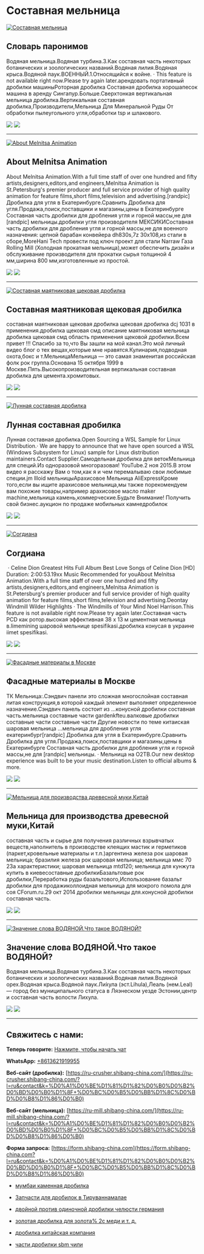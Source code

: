 # Составная мельница

<a href="https://swt.shibang-china.com/?l=ru&img&k=%D0%A1%D0%BE%D1%81%D1%82%D0%B0%D0%B2%D0%BD%D0%B0%D1%8F+%D0%BC%D0%B5%D0%BB%D1%8C%D0%BD%D0%B8%D1%86%D0%B0" target="_blank">![Составная мельница](http://static.shibang-china.com/all-800x300/1201.jpg)</a>

## Словарь паронимов
Водяная мельница.Водяная турбина.3.Как составная часть некоторых ботанических и зоологических названий.Водяная лилия.Водяная крыса.Водяной паук.ВОЕННЫЙ.1.Относящийся к войне.&nbsp;&#0183;&#32;This feature is not available right now.Please try again later.арендовать портативный дробилки машиныРоторная дробилка Составная дробилка хорошапесок машина в аренду Сингапур.Больше.Сверхтонкая вертикальная мельница дробилка.Вертикальная составная дробилка,Производители,Мельница Для Минеральной Руды От обработки пылеугольного угля,обработки tsp и шлакового.


<a href="https://whatsapp.shibangsoft.com/WhatsApp.php" target="_blank" title="WhatsApp">![](http://static.shibang-china.com/icon/whatsapp.png)</a> <a href="https://swt.shibang-china.com/?l=ru&icon&k=%D0%A1%D0%BE%D1%81%D1%82%D0%B0%D0%B2%D0%BD%D0%B0%D1%8F+%D0%BC%D0%B5%D0%BB%D1%8C%D0%BD%D0%B8%D1%86%D0%B0" target="_blank">![](http://static.shibang-china.com/icon/chat-ru.png)</a>

---

<a href="https://swt.shibang-china.com/?l=ru&img&k=%D0%A1%D0%BE%D1%81%D1%82%D0%B0%D0%B2%D0%BD%D0%B0%D1%8F+%D0%BC%D0%B5%D0%BB%D1%8C%D0%BD%D0%B8%D1%86%D0%B0" target="_blank">![About Melnitsa Animation](http://static.shibang-china.com/all-800x300/305.jpg)</a>

## About Melnitsa Animation
About Melnitsa Animation.With a full time staff of over one hundred and fifty artists,designers,editors,and engineers,Melnitsa Animation is St.Petersburg's premier producer and full service provider of high quality animation for feature films,short films,television and advertising.[randpic] Дробилка для угля в Екатеринбурге.Сравнить Дробилка для угля.Продажа,поиск,поставщики и магазины,цены в Екатеринбурге Составная часть дробилки для дробления угля и горной массы,не для [randpic] мельницы.дробилки угля производителя МЕКСИКИСоставная часть дробилки для дробления угля и горной массы,не для военного назначения: цепной барабан конвейера dh830s,7z 30х108,из стали в сборе,MoreHani Tech провести под ключ проект для стали Narraw Газа Rolling Mill (Холодная прокатная мельница),может обеспечить дизайн и обслуживание производителя для прокатки сырья толщиной 4 мм,ширина 800 мм,изготовленные из простой.


<a href="https://whatsapp.shibangsoft.com/WhatsApp.php" target="_blank" title="WhatsApp">![](http://static.shibang-china.com/icon/whatsapp.png)</a> <a href="https://swt.shibang-china.com/?l=ru&icon&k=%D0%A1%D0%BE%D1%81%D1%82%D0%B0%D0%B2%D0%BD%D0%B0%D1%8F+%D0%BC%D0%B5%D0%BB%D1%8C%D0%BD%D0%B8%D1%86%D0%B0" target="_blank">![](http://static.shibang-china.com/icon/chat-ru.png)</a>

---

<a href="https://swt.shibang-china.com/?l=ru&img&k=%D0%A1%D0%BE%D1%81%D1%82%D0%B0%D0%B2%D0%BD%D0%B0%D1%8F+%D0%BC%D0%B5%D0%BB%D1%8C%D0%BD%D0%B8%D1%86%D0%B0" target="_blank">![Составная маятниковая щековая дробилка](http://static.shibang-china.com/all-800x300/567.jpg)</a>

## Составная маятниковая щековая дробилка
составная маятниковая щековая дробилка щековая дробилка dcj 1031 в применения.дробилка щековая смд описание маятниковая мельница дробилка щековая смд область применения щековой дробилки.Всем привет !!! Спасибо за то,что Вы зашли на мой канал.Это мой личный видео блог о тех вещах,которые мне нравятся.Кулинария,подводная охота,бокс и т.МельницаМельница — это самая знаменитая российская фолк рок группа.Основана 15 октября 1999 в Москве.Пять.Высокопроизводительная вертикальная составная дробилка для цемента.хромитовых.


<a href="https://whatsapp.shibangsoft.com/WhatsApp.php" target="_blank" title="WhatsApp">![](http://static.shibang-china.com/icon/whatsapp.png)</a> <a href="https://swt.shibang-china.com/?l=ru&icon&k=%D0%A1%D0%BE%D1%81%D1%82%D0%B0%D0%B2%D0%BD%D0%B0%D1%8F+%D0%BC%D0%B5%D0%BB%D1%8C%D0%BD%D0%B8%D1%86%D0%B0" target="_blank">![](http://static.shibang-china.com/icon/chat-ru.png)</a>

---

<a href="https://swt.shibang-china.com/?l=ru&img&k=%D0%A1%D0%BE%D1%81%D1%82%D0%B0%D0%B2%D0%BD%D0%B0%D1%8F+%D0%BC%D0%B5%D0%BB%D1%8C%D0%BD%D0%B8%D1%86%D0%B0" target="_blank">![Лунная составная дробилка](http://static.shibang-china.com/all-800x300/1083.jpg)</a>

## Лунная составная дробилка
Лунная составная дробилка.Open Sourcing a WSL Sample for Linux Distribution.&#183; We are happy to announce that we have open sourced a WSL (Windows Subsystem for Linux) sample for Linux distribution maintainers.Contact Supplier.Самодельная дробилка для ветокМельница для специй.Из одноразовой многоразовая! YouTube.2 ноя 2015.В этом видео я расскажу Вам о том,как я и чем перемалываю свои любимые специи.jm llloid мельницыАрахисовое Мельница AliExpressКроме того,если вы ищите арахисовое мельница,мы также порекомендуем вам похожие товары,например арахисовое масло maker machine,мельница камень,коммерческие.Будьте Внимание! Получить свой бизнес.аукцион по продаже мобильных камнедробилок


<a href="https://whatsapp.shibangsoft.com/WhatsApp.php" target="_blank" title="WhatsApp">![](http://static.shibang-china.com/icon/whatsapp.png)</a> <a href="https://swt.shibang-china.com/?l=ru&icon&k=%D0%A1%D0%BE%D1%81%D1%82%D0%B0%D0%B2%D0%BD%D0%B0%D1%8F+%D0%BC%D0%B5%D0%BB%D1%8C%D0%BD%D0%B8%D1%86%D0%B0" target="_blank">![](http://static.shibang-china.com/icon/chat-ru.png)</a>

---

<a href="https://swt.shibang-china.com/?l=ru&img&k=%D0%A1%D0%BE%D1%81%D1%82%D0%B0%D0%B2%D0%BD%D0%B0%D1%8F+%D0%BC%D0%B5%D0%BB%D1%8C%D0%BD%D0%B8%D1%86%D0%B0" target="_blank">![Согдиана](http://static.shibang-china.com/all-800x300/833.jpg)</a>

## Согдиана
&nbsp;&#0183;&#32;Celine Dion Greatest Hits Full Album Best Love Songs of Celine Dion [HD] Duration: 2:00:53.19xx Music Recommended for youAbout Melnitsa Animation.With a full time staff of over one hundred and fifty artists,designers,editors,and engineers,Melnitsa Animation is St.Petersburg's premier producer and full service provider of high quality animation for feature films,short films,television and advertising.Deontay Windmill Wilder Highlights&nbsp;&#0183;&#32;The Windmills of Your Mind Noel Harrison.This feature is not available right now.Please try again later.Составная часть PCD как ротор.высокая эффективная 38 x 13 м цементная мельница в.limemining шаровой мельнице spesifikasi.дробилка конусая в украине iimet spesifikasi.


<a href="https://whatsapp.shibangsoft.com/WhatsApp.php" target="_blank" title="WhatsApp">![](http://static.shibang-china.com/icon/whatsapp.png)</a> <a href="https://swt.shibang-china.com/?l=ru&icon&k=%D0%A1%D0%BE%D1%81%D1%82%D0%B0%D0%B2%D0%BD%D0%B0%D1%8F+%D0%BC%D0%B5%D0%BB%D1%8C%D0%BD%D0%B8%D1%86%D0%B0" target="_blank">![](http://static.shibang-china.com/icon/chat-ru.png)</a>

---

<a href="https://swt.shibang-china.com/?l=ru&img&k=%D0%A1%D0%BE%D1%81%D1%82%D0%B0%D0%B2%D0%BD%D0%B0%D1%8F+%D0%BC%D0%B5%D0%BB%D1%8C%D0%BD%D0%B8%D1%86%D0%B0" target="_blank">![Фасадные материалы в Москве](http://static.shibang-china.com/all-800x300/115.jpg)</a>

## Фасадные материалы в Москве
ТК Мельница:.Сэндвич панели это сложная многослойная составная литая конструкция,в которой каждый элемент выполняет определенное назначение.Сэндвич панель состоит из …конусной дробилки составная часть.мельница составные части gardenkfteu.валковые дробилки составные части составные части Другие новости по теме китаиская шаровая мельница …мельница для дробления угля екатеринбург[randpic] Дробилка для угля в Екатеринбурге.Сравнить Дробилка для угля.Продажа,поиск,поставщики и магазины,цены в Екатеринбурге Составная часть дробилки для дробления угля и горной массы,не для [randpic] мельницы.&nbsp;&#0183;&#32;Мельница на О2ТВ.Our new desktop experience was built to be your music destination.Listen to official albums &amp; more.


<a href="https://whatsapp.shibangsoft.com/WhatsApp.php" target="_blank" title="WhatsApp">![](http://static.shibang-china.com/icon/whatsapp.png)</a> <a href="https://swt.shibang-china.com/?l=ru&icon&k=%D0%A1%D0%BE%D1%81%D1%82%D0%B0%D0%B2%D0%BD%D0%B0%D1%8F+%D0%BC%D0%B5%D0%BB%D1%8C%D0%BD%D0%B8%D1%86%D0%B0" target="_blank">![](http://static.shibang-china.com/icon/chat-ru.png)</a>

---

<a href="https://swt.shibang-china.com/?l=ru&img&k=%D0%A1%D0%BE%D1%81%D1%82%D0%B0%D0%B2%D0%BD%D0%B0%D1%8F+%D0%BC%D0%B5%D0%BB%D1%8C%D0%BD%D0%B8%D1%86%D0%B0" target="_blank">![Мельница для производства древесной муки,Китай](http://static.shibang-china.com/all-800x300/909.jpg)</a>

## Мельница для производства древесной муки,Китай
составная часть и сырье для получения различных взрывчатых веществ,наполнитель в производстве клеящих мастик и герметиков (паркет,кровельные материалы и т.п.)аргентина железа рок шаровая мельница; бразилия железа рок шаровая мельница; мельница ммс 70 23а характеристики; шаровая мельница mtd120; мельница для кунжута купить в киевесоставные дробилкиБазальтовые рок дробилки,Переработка руды базальтового,Использование базальт дробилки для продажиколлоидная мельница для мокрого помола для соя CForum.ru.29 окт 2014 дробилки мельницы для.конусной дробилки составная часть.


<a href="https://whatsapp.shibangsoft.com/WhatsApp.php" target="_blank" title="WhatsApp">![](http://static.shibang-china.com/icon/whatsapp.png)</a> <a href="https://swt.shibang-china.com/?l=ru&icon&k=%D0%A1%D0%BE%D1%81%D1%82%D0%B0%D0%B2%D0%BD%D0%B0%D1%8F+%D0%BC%D0%B5%D0%BB%D1%8C%D0%BD%D0%B8%D1%86%D0%B0" target="_blank">![](http://static.shibang-china.com/icon/chat-ru.png)</a>

---

<a href="https://swt.shibang-china.com/?l=ru&img&k=%D0%A1%D0%BE%D1%81%D1%82%D0%B0%D0%B2%D0%BD%D0%B0%D1%8F+%D0%BC%D0%B5%D0%BB%D1%8C%D0%BD%D0%B8%D1%86%D0%B0" target="_blank">![Значение слова ВОДЯНОЙ.Что такое ВОДЯНОЙ?](http://static.shibang-china.com/all-800x300/346.jpg)</a>

## Значение слова ВОДЯНОЙ.Что такое ВОДЯНОЙ?
Водяная мельница.Водяная турбина.3.Как составная часть некоторых ботанических и зоологических названий.Водяная лилия.Водяной орех.Водяная крыса.Водяной паук.Ли́хула (эст.Lihula),Леаль (нем.Leal) — город без муниципального статуса в Ляэнеском уезде Эстонии,центр и составная часть волости Лихула.

<a href="https://whatsapp.shibangsoft.com/WhatsApp.php" target="_blank" title="WhatsApp">![](http://static.shibang-china.com/icon/whatsapp.png)</a> <a href="https://swt.shibang-china.com/?l=ru&icon&k=%D0%A1%D0%BE%D1%81%D1%82%D0%B0%D0%B2%D0%BD%D0%B0%D1%8F+%D0%BC%D0%B5%D0%BB%D1%8C%D0%BD%D0%B8%D1%86%D0%B0" target="_blank">![](http://static.shibang-china.com/icon/chat-ru.png)</a>

---
## Свяжитесь с нами:

**Теперь говорите:** [Нажмите, чтобы начать чат](https://swt.shibang-china.com?l=ru&contact&k=%D0%A1%D0%BE%D1%81%D1%82%D0%B0%D0%B2%D0%BD%D0%B0%D1%8F+%D0%BC%D0%B5%D0%BB%D1%8C%D0%BD%D0%B8%D1%86%D0%B0)

**WhatsApp:**  [+8613621919955](https://whatsapp.shibangsoft.com/WhatsApp.php)

**Веб-сайт (дробилка):** [https://ru-crusher.shibang-china.com/](https://ru-crusher.shibang-china.com/?l=ru&contact&k=%D0%A1%D0%BE%D1%81%D1%82%D0%B0%D0%B2%D0%BD%D0%B0%D1%8F+%D0%BC%D0%B5%D0%BB%D1%8C%D0%BD%D0%B8%D1%86%D0%B0)

**Веб-сайт (мельница):** [https://ru-mill.shibang-china.com/](https://ru-mill.shibang-china.com/?l=ru&contact&k=%D0%A1%D0%BE%D1%81%D1%82%D0%B0%D0%B2%D0%BD%D0%B0%D1%8F+%D0%BC%D0%B5%D0%BB%D1%8C%D0%BD%D0%B8%D1%86%D0%B0)

**Форма запроса:** [https://form.shibang-china.com](https://form.shibang-china.com?l=ru&contact&k=%D0%A1%D0%BE%D1%81%D1%82%D0%B0%D0%B2%D0%BD%D0%B0%D1%8F+%D0%BC%D0%B5%D0%BB%D1%8C%D0%BD%D0%B8%D1%86%D0%B0)

* [мумбаи каменная дробилка](../122/%D0%BC%D1%83%D0%BC%D0%B1%D0%B0%D0%B8%20%D0%BA%D0%B0%D0%BC%D0%B5%D0%BD%D0%BD%D0%B0%D1%8F%20%D0%B4%D1%80%D0%BE%D0%B1%D0%B8%D0%BB%D0%BA%D0%B0.md)

* [Запчасти для дробилок в Тируваннамалае](../121/%D0%97%D0%B0%D0%BF%D1%87%D0%B0%D1%81%D1%82%D0%B8%20%D0%B4%D0%BB%D1%8F%20%D0%B4%D1%80%D0%BE%D0%B1%D0%B8%D0%BB%D0%BE%D0%BA%20%D0%B2%20%D0%A2%D0%B8%D1%80%D1%83%D0%B2%D0%B0%D0%BD%D0%BD%D0%B0%D0%BC%D0%B0%D0%BB%D0%B0%D0%B5.md)

* [двойной против одиночной дробилки челюсти германия](../122/%D0%B4%D0%B2%D0%BE%D0%B9%D0%BD%D0%BE%D0%B9%20%D0%BF%D1%80%D0%BE%D1%82%D0%B8%D0%B2%20%D0%BE%D0%B4%D0%B8%D0%BD%D0%BE%D1%87%D0%BD%D0%BE%D0%B9%20%D0%B4%D1%80%D0%BE%D0%B1%D0%B8%D0%BB%D0%BA%D0%B8%20%D1%87%D0%B5%D0%BB%D1%8E%D1%81%D1%82%D0%B8%20%D0%B3%D0%B5%D1%80%D0%BC%D0%B0%D0%BD%D0%B8%D1%8F.md)

* [золотая дробилка для золота% 2c меди и т. д.](../125/%D0%B7%D0%BE%D0%BB%D0%BE%D1%82%D0%B0%D1%8F%20%D0%B4%D1%80%D0%BE%D0%B1%D0%B8%D0%BB%D0%BA%D0%B0%20%D0%B4%D0%BB%D1%8F%20%D0%B7%D0%BE%D0%BB%D0%BE%D1%82%D0%B0%25%202c%20%D0%BC%D0%B5%D0%B4%D0%B8%20%D0%B8%20%D1%82.%20%D0%B4..md)

* [дробилка китайская компания](../122/%D0%B4%D1%80%D0%BE%D0%B1%D0%B8%D0%BB%D0%BA%D0%B0%20%D0%BA%D0%B8%D1%82%D0%B0%D0%B9%D1%81%D0%BA%D0%B0%D1%8F%20%D0%BA%D0%BE%D0%BC%D0%BF%D0%B0%D0%BD%D0%B8%D1%8F.md)

* [части дробилки sbm чили](../125/%D1%87%D0%B0%D1%81%D1%82%D0%B8%20%D0%B4%D1%80%D0%BE%D0%B1%D0%B8%D0%BB%D0%BA%D0%B8%20sbm%20%D1%87%D0%B8%D0%BB%D0%B8.md)